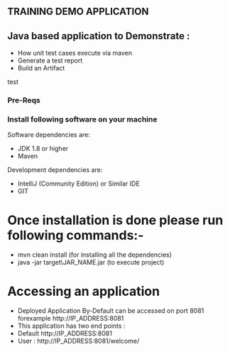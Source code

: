 ## TRAINING DEMO APPLICATION 
## Java based application to Demonstrate :
* How unit test cases execute via maven
* Generate a test report
* Build an Artifact 

test
### Pre-Reqs

### Install following software on your machine

Software dependencies are:
* JDK 1.8 or higher
* Maven

Development dependencies are:
* IntelliJ (Community Edition) or Similar IDE
* GIT

# Once installation is done please run following commands:-

* mvn clean install (for installing all the dependencies)
* java -jar target\JAR_NAME.jar (to execute project)

# Accessing an application
* Deployed Application By-Default can be accessed on port 8081 forexample http://IP_ADDRESS:8081
* This application has two end points :
* Default http://IP_ADDRESS:8081
* User : http://IP_ADDRESS:8081/welcome/<USERNAME>
